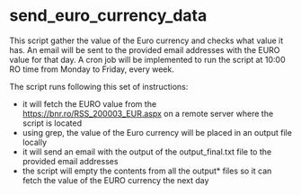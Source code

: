 # send_euro_currency_data
This script gather the value of the Euro currency and checks what value it has. An email will be sent to the provided email addresses with the EURO value for that day.
A cron job will be implemented to run the script at 10:00 RO time from Monday to Friday, every week.

The script runs following this set of instructions:
  - it will fetch the EURO value from the https://bnr.ro/RSS_200003_EUR.aspx on a remote server where the script is located
  - using grep, the value of the Euro currency will be placed in an output file locally
  - it will send an email with the output of the output_final.txt file to the provided email addresses
  - the script will empty the contents from all the output* files so it can fetch the value of the EURO currency the next day
